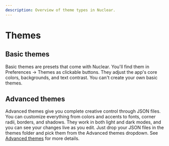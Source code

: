 ```yaml
---
description: Overview of theme types in Nuclear.
---
```


# Themes

## Basic themes
Basic themes are presets that come with Nuclear. You'll find them in Preferences → Themes as clickable buttons. They adjust the app's core colors, backgrounds, and text contrast. You can't create your own basic themes.

## Advanced themes
Advanced themes give you complete creative control through JSON files. You can customize everything from colors and accents to fonts, corner radii, borders, and shadows. They work in both light and dark modes, and you can see your changes live as you edit. Just drop your JSON files in the themes folder and pick them from the Advanced themes dropdown. See [Advanced themes](themes-advanced.md) for more details.